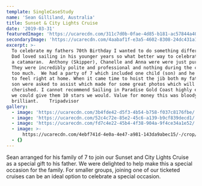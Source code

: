 ```yaml
---
template: SingleCaseStudy
name: 'Sean Gilliland, Australia'
title: Sunset & City Lights Cruise
date: '2019-03-31'
featuredImage: 'https://ucarecdn.com/311c7d0b-0fae-4d85-b181-ac57844a406a/'
secondaryImage: 'https://ucarecdn.com/4aabaf1f-e3a5-4602-8308-24dc431a16e4/'
excerpt: >-
  To celebrate my fathers 70th Birthday I wanted to do something different and
  Dad loved sailing in his younger years so what better way to celebrate than on
  a catamaran.  Anthony (Skipper), Chanelle and Anna were were just pure class.
  They were incredibly polite and professional and nothing during the cruise was
  too much.  We had a party of 7 which included one child (son) and he was made
  to feel right at home. When it came time to hoist the jib both my father and
  son were asked to assist which made for some great photos which will be
  cherished. I cannot recommend Sailing in Paradise Gold Coast highly enough. If
  we could give them 10 stars we would. Value for money this was bloody
  brilliant.    Tripadvisor
gallery:
  - image: 'https://ucarecdn.com/3b4fde42-d5f3-4b54-b758-f037c8176fbe/'
  - image: 'https://ucarecdn.com/52c4c72e-85e2-45c6-a139-b9cf839decd1/'
  - image: 'https://ucarecdn.com/fd7c4e22-45b4-4f38-904a-9f4ce34a1e52/'
  - image: >-
      https://ucarecdn.com/4ebf741d-4e0a-4e47-a981-143da9abec15/-/crop/1080x1210/0,170/-/preview/
  - {}
---
```

Sean arranged for his family of 7 to join our Sunset and City Lights Cruise as a special gift to his father.  We were delighted to help make this a special occasion for the family.  For smaller groups, joining one of our ticketed cruises can be an ideal option to celebrate a special occasion.
